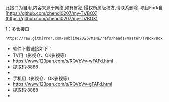 此接口为自用,内容来源于网络,如有冒犯,侵权所属版权方,请联系删除.
项目Fork自 [https://github.com/chendi0207/my-TVBOX](https://github.com/chendi0207/my-TVBOX)

1：多仓接口
````bash
https://raw.gitmirror.com/sublime2025/MINE/refs/heads/master/TVBox/Box.json
````

- 软件下载链接如下：
- TV用（影视仓、OK影视等）
- https://www.123pan.com/s/RQVbVv-wFAFd.html
- 提取码:8888
-
- 手机用（影视仓、OK影视等）
- https://www.123pan.com/s/RQVbVv-gFAFd.html
- 提取码:8888
- 
